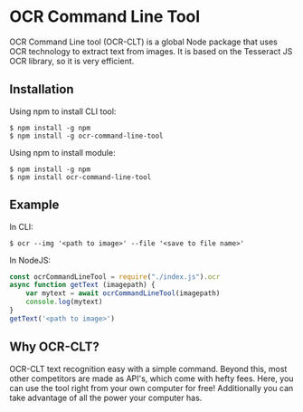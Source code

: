 # OCR Command Line Tool
OCR Command Line tool (OCR-CLT) is a global Node package that uses OCR technology to extract text from images. It is based on the Tesseract JS OCR library, so it is very efficient.

## Installation
Using npm to install CLI tool:
```shell
$ npm install -g npm
$ npm install -g ocr-command-line-tool
```
Using npm to install module:
```shell
$ npm install -g npm
$ npm install ocr-command-line-tool
```

## Example
In CLI:
```shell
$ ocr --img '<path to image>' --file '<save to file name>'
```
In NodeJS:
```js
const ocrCommandLineTool = require("./index.js").ocr
async function getText (imagepath) {
    var mytext = await ocrCommandLineTool(imagepath)
    console.log(mytext)
}
getText('<path to image>')
```

## Why OCR-CLT?
OCR-CLT text recognition easy with a simple command. Beyond this, most other competitors are made as API's, which come with hefty fees. Here, you can use the tool right from your own computer for free! Additionally you can take advantage of all the power your computer has.